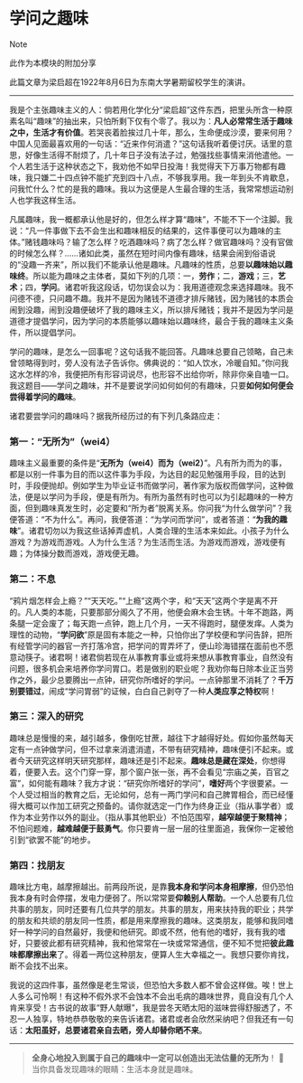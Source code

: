 # 学问之趣味

> [!NOTE]
> 此作为本模块的附加分享

此篇文章为梁启超在1922年8月6日为东南大学暑期留校学生的演讲。

---

我是个主张趣味主义的人：倘若用化学化分“梁启超”这件东西，把里头所含一种原素名叫“趣味”的抽出来，只怕所剩下仅有个零了。我以为：**凡人必常常生活于趣味之中，生活才有价值**。若哭丧着脸挨过几十年，那么，生命便成沙漠，要来何用？中国人见面最喜欢用的一句话：“近来作何消遣？”这句话我听着便讨厌。话里的意思，好像生活得不耐烦了，几十年日子没有法子过，勉强找些事情来消他遣他。一个人若生活于这种状态之下，我劝他不如早日投海！我觉得天下万事万物都有趣味，我只嫌二十四点钟不能扩充到四十八点，不够我享用。我一年到头不肯歇息，问我忙什么？忙的是我的趣味。我以为这便是人生最合理的生活，我常常想运动别人也学我这样生活。

凡属趣味，我一概都承认他是好的，但怎么样才算“趣味”，不能不下一个注脚。我说：“凡一件事做下去不会生出和趣味相反的结果的，这件事便可以为趣味的主体。”赌钱趣味吗？输了怎么样？吃酒趣味吗？病了怎么样？做官趣味吗？没有官做的时候怎么样？……诸如此类，虽然在短时间内像有趣味，结果会闹到俗语说的“没趣一齐来”，所以我们不能承认他是趣味。凡趣味的性质，总要**以趣味始以趣味终**。所以能为趣味之主体者，莫如下列的几项：一，**劳作**；二，**游戏**；三，**艺术**；四，**学问**。诸君听我这段话，切勿误会以为：我用道德观念来选择趣味。我不问德不德，只问趣不趣。我并不是因为赌钱不道德才排斥赌钱，因为赌钱的本质会闹到没趣，闹到没趣便破坏了我的趣味主义，所以排斥赌钱；我并不是因为学问是道德才提倡学问，因为学问的本质能够以趣味始以趣味终，最合于我的趣味主义条件，所以提倡学问。

学问的趣味，是怎么一回事呢？这句话我不能回答。凡趣味总要自己领略，自己未曾领略得到时，旁人没有法子告诉你。佛典说的：“如人饮水，冷暖自知。”你问我这水怎样的冷，我便把所有形容词说尽，也形容不出给你听，除非你亲自嗑一口。我这题目——学问之趣味，并不是要说学问如何如何的有趣味，只要**如何如何便会尝得着学问的趣味**。

诸君要尝学问的趣味吗？据我所经历过的有下列几条路应走：

### 第一：“无所为”（wei4）

趣味主义最重要的条件是“**无所为（wei4）而为（wei2）**”。凡有所为而为的事，都是以别一件事为目的而以这件事为手段，为达目的起见勉强用手段，目的达到时，手段便抛却。例如学生为毕业证书而做学问，著作家为版权而做学问，这种做法，便是以学问为手段，便是有所为。有所为虽然有时也可以为引起趣味的一种方面，但到趣味真发生时，必定要和“所为者”脱离关系。你问我“为什么做学问”？我便答道：“不为什么”。再问，我便答道：“为学问而学问”，或者答道：“**为我的趣味**”。诸君切勿以为我这些话掉弄虚机，人类合理的生活本来如此。小孩子为什么游戏？为游戏而游戏。人为什么生活？为生活而生活。为游戏而游戏，游戏便有趣；为体操分数而游戏，游戏便无趣。

### 第二：不息

“鸦片烟怎样会上瘾？”“天天吃。”“上瘾”这两个字，和“天天”这两个字是离不开的。凡人类的本能，只要那部分阁久了不用，他便会麻木会生锈。十年不跑路，两条腿一定会废了；每天跑一点钟，跑上几个月，一天不得跑时，腿便发痒。人类为理性的动物，“**学问欲**”原是固有本能之一种，只怕你出了学校便和学问告辞，把所有经管学问的器官一齐打落冷宫，把学问的胃弄坏了，便山珍海错摆在面前也不愿意动筷子。诸君啊！诸君倘若现在从事教育事业或将来想从事教育事业，自然没有问题，很多机会来培养你学问胃口。若是做别的职业呢？我劝你每日除本业正当劳作之外，最少总要腾出一点钟，研究你所嗜好的学问。一点钟那里不消耗了？**千万别要错过**，闹成“学问胃弱”的证候，白白自己剥夺了一种**人类应享之特权**啊！

### 第三：深入的研究

趣味总是慢慢的来，越引越多，像倒吃甘蔗，越往下才越得好处。假如你虽然每天定有一点钟做学问，但不过拿来消遣消遣，不带有研究精神，趣味便引不起来。或者今天研究这样明天研究那样，趣味还是引不起来。**趣味总是藏在深处**，你想得着，便要入去。这个门穿一穿，那个窗户张一张，再不会看见“宗庙之美，百官之富”，如何能有趣味？我方才说：“研究你所嗜好的学问”，**嗜好**两个字很要紧。一个人受过相当的教育之后，无论如何，总有一两门学问和自己脾胃相合，而已经懂得大概可以作加工研究之预备的。请你就选定一门作为终身正业（指从事学者）或作为本业劳作以外的副业。（指从事其他职业）不怕范围窄，**越窄越便于聚精神**；不怕问题难，**越难越便于鼓勇气**。你只要肯一层一层的往里面追，我保你一定被他引到“欲罢不能”的地步。

### 第四：找朋友

趣味比方电，越摩擦越出。前两段所说，是靠**我本身和学问本身相摩擦**，但仍恐怕我本身有时会停摆，发电力便弱了。所以常常要**仰赖别人帮助**。一个人总要有几位共事的朋友，同时还要有几位共学的朋友。共事的朋友，用来扶持我的职业；共学的朋友和共顽的朋友同一性质，都是用来摩擦我的趣味。这类朋友，能够和我同嗜好一种学问的自然最好，我便和他研究。即或不然，他有他的嗜好，我有我的嗜好，只要彼此都有研究精神，我和他常常在一块或常常通信，便不知不觉把**彼此趣味都摩擦出来**了。得着一两位这种朋友，便算人生大幸福之一。我想只要你肯找，断不会找不出来。

我说的这四件事，虽然像是老生常谈，但恐怕大多数人都不曾会这样做。唉！世上人多么可怜啊！有这种不假外求不会蚀本不会出毛病的趣味世界，竟自没有几个人肯来享受！古书说的故事“野人献曝”，我是尝冬天晒太阳的滋味尝得舒服透了，不忍一人独享，特地恭恭敬敬的来告诉诸君。诸君或者会欣然采纳吧？但我还有一句话：**太阳虽好，总要诸君亲自去晒，旁人却替你晒不来**。

---

> **全身心地投入到属于自己的趣味中一定可以创造出无法估量的无所为**！
> 🔅 当你具备发现趣味的眼睛：生活本身就是趣味。